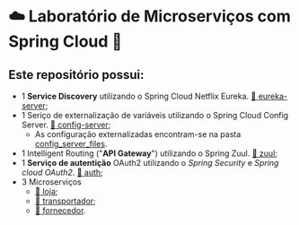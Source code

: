 # :cloud: Laboratório de Microserviços com Spring Cloud :herb:

## Este repositório possui:

* 1 **Service Discovery** utilizando o Spring Cloud Netflix Eureka. [ :open_file_folder: eureka-server](https://github.com/victorhugolgr/labs-microservico-spring-cloud/tree/master/eureka-server);
* 1 Seriço de externalização de variáveis utilizando o Spring Cloud Config Server. [ :open_file_folder: config-server](https://github.com/victorhugolgr/labs-microservico-spring-cloud/tree/master/config-server);
  * As configuração externalizadas encontram-se na pasta [config_server_files](https://github.com/victorhugolgr/labs-microservico-spring-cloud/tree/master/config_server_files).
* 1 Intelligent Routing ("**API Gateway**") utilizando o Spring Zuul. [:open_file_folder: zuul](https://github.com/victorhugolgr/labs-microservico-spring-cloud/tree/master/zuul);
* 1 **Serviço de autentição** OAuth2 utilizando o *Spring Security* e *Spring cloud OAuth2*. [:open_file_folder: auth](https://github.com/victorhugolgr/labs-microservico-spring-cloud/blob/master/auth/pom.xml);
* 3 Microserviços
  * [:open_file_folder: loja](https://github.com/victorhugolgr/labs-microservico-spring-cloud/tree/master/loja);
  * [:open_file_folder: transportador](https://github.com/victorhugolgr/labs-microservico-spring-cloud/tree/master/transportador);
  * [:open_file_folder: fornecedor](https://github.com/victorhugolgr/labs-microservico-spring-cloud/tree/master/fornecedor).

